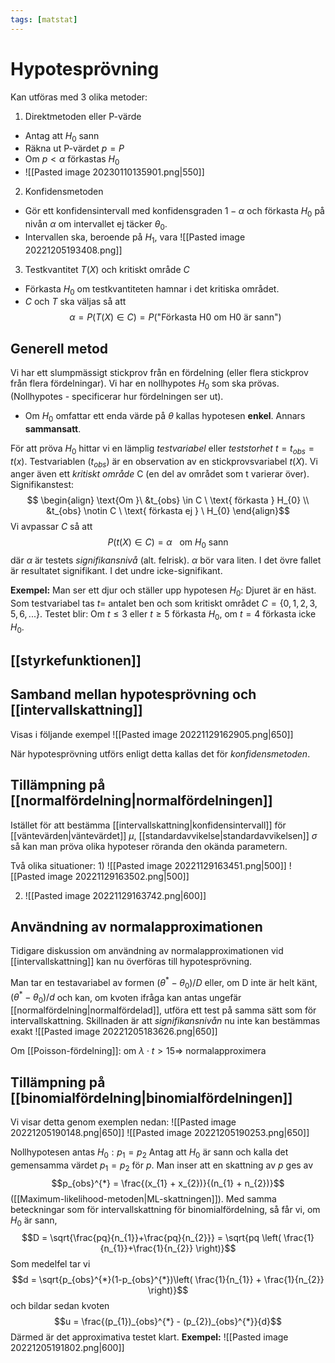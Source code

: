 ```yaml
---
tags: [matstat]
---
```

# Hypotesprövning 
Kan utföras med 3 olika metoder:
1. Direktmetoden eller P-värde
- Antag att $H_{0}$ sann
- Räkna ut P-värdet $p = P$
- Om $p < \alpha$ förkastas $H_{0}$
- ![[Pasted image 20230110135901.png|550]]
2. Konfidensmetoden
- Gör ett konfidensintervall med konfidensgraden $1 - \alpha$ och förkasta $H_{0}$ på nivån $\alpha$ om intervallet ej täcker $\theta_{0}$.
- Intervallen ska, beroende på $H_{1}$, vara
  ![[Pasted image 20221205193408.png]]
3. Testkvantitet $T(X)$ och kritiskt område $C$
- Förkasta $H_{0}$ om testkvantiteten hamnar i det kritiska området. 
- $C$ och $T$ ska väljas så att $$\alpha = P(T(X) \in C) = P(\text{"Förkasta H0 om H0 är sann"})$$

## Generell metod
Vi har ett slumpmässigt stickprov från en fördelning (eller flera stickprov från flera fördelningar). Vi har en nollhypotes $H_0$ som ska prövas. (Nollhypotes - specificerar hur fördelningen ser ut). 
- Om $H_{0}$ omfattar ett enda värde på $\theta$ kallas hypotesen **enkel**. Annars **sammansatt**.

För att pröva $H_{0}$ hittar vi en lämplig *testvariabel* eller *teststorhet* $t= t_{obs} = t(x)$. Testvariablen ($t_{obs}$) är en observation av en stickprovsvariabel $t(X)$. Vi anger även ett *kritiskt område* C (en del av området som t varierar över). 
	Signifikanstest: $$ \begin{align} \text{Om }\  &t_{obs} \in C \ \text{ förkasta } H_{0} \\ &t_{obs} \notin  C \ \text{ förkasta ej } \ H_{0} \end{align}$$Vi avpassar $C$ så att $$P(t(X) \in C) = \alpha \ \ \text{ om } H_{0} \text{ sann }$$
där $\alpha$ är testets *signifikansnivå* (alt. felrisk). $\alpha$ bör vara liten. 
I det övre fallet är resultatet signifikant. I det undre icke-signifikant. 

**Exempel:** Man ser ett djur och ställer upp hypotesen $H_{0}$: Djuret är en häst. Som testvariabel tas $t =$ antalet ben och som kritiskt området $C = \{ 0,1,2,3,5,6,... \}$. Testet blir: Om $t \leq 3$ eller $t \geq 5$ förkasta $H_{0}$, om $t = 4$ förkasta icke $H_{0}$.

## [[styrkefunktionen]]

## Samband mellan hypotesprövning och [[intervallskattning]]

Visas i följande exempel
![[Pasted image 20221129162905.png|650]]

När hypotesprövning utförs enligt detta kallas det för *konfidensmetoden*. 

## Tillämpning på [[normalfördelning|normalfördelningen]]
Istället för att bestämma [[intervallskattning|konfidensintervall]] för [[väntevärden|väntevärdet]] $\mu$, [[standardavvikelse|standardavvikelsen]] $\sigma$ så kan man pröva olika hypoteser röranda den okända parametern. 

Två olika situationer:
1) 
![[Pasted image 20221129163451.png|500]]
![[Pasted image 20221129163502.png|500]]

2) 
   ![[Pasted image 20221129163742.png|600]]

## Användning av normalapproximationen
Tidigare diskussion om användning av normalapproximationen vid [[intervallskattning]] kan nu överföras till hypotesprövning.

Man tar en testavariabel av formen $(\theta^{*} - \theta_{0})/D$ eller, om D inte är helt känt, $(\theta^{*} - \theta_{0})/d$ och kan, om kvoten ifråga kan antas ungefär [[normalfördelning|normalfördelad]], utföra ett test på samma sätt som för intervallskattning. Skillnaden är att *signifikansnivån* nu inte kan bestämmas exakt
![[Pasted image 20221205183626.png|650]]

Om [[Poisson-fördelning]]: om $\lambda \cdot t > 15 \Rightarrow$ normalapproximera

## Tillämpning på [[binomialfördelning|binomialfördelningen]]
Vi visar detta genom exemplen nedan:
![[Pasted image 20221205190148.png|650]]
![[Pasted image 20221205190253.png|650]]

Nollhypotesen antas $H_{0} : p_{1} = p_{2}$
Antag att $H_{0}$ är sann och kalla det gemensamma värdet $p_{1}=p_{2}$ för $p$. Man inser att en skattning av $p$ ges av $$p_{obs}^{*} = \frac{(x_{1} + x_{2})}{(n_{1} + n_{2})}$$([[Maximum-likelihood-metoden|ML-skattningen]]). Med samma beteckningar som för intervallskattning för binomialfördelning, så får vi, om $H_{0}$ är sann, $$D = \sqrt{\frac{pq}{n_{1}}+\frac{pq}{n_{2}}} = \sqrt{pq \left( \frac{1}{n_{1}}+\frac{1}{n_{2}} \right)}$$Som medelfel tar vi $$d = \sqrt{p_{obs}^{*}(1-p_{obs}^{*})\left( \frac{1}{n_{1}} + \frac{1}{n_{2}} \right)}$$och bildar sedan kvoten $$u = \frac{(p_{1})_{obs}^{*} - (p_{2})_{obs}^{*}}{d}$$Därmed är det approximativa testet klart. 
**Exempel:**
![[Pasted image 20221205191802.png|600]]

